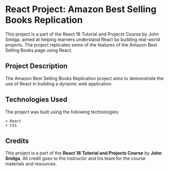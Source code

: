 # React Project: Amazon Best Selling Books Replication

This project is a part of the React 18 Tutorial and Projects Course by John Smilga, aimed at helping learners understand React by building real-world projects. The project replicates some of the features of the Amazon Best Selling Books page using React.

## Project Description

The Amazon Best Selling Books Replication project aims to demonstrate the use of React in building a dynamic web application.

## Technologies Used

The project was built using the following technologies:

    + React
    + CSS

## Credits

This project is a part of the **React 18 Tutorial and Projects Course** by **John Smilga**. All credit goes to the instructor and his team for the course materials and resources.
